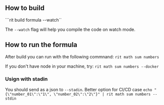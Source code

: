 ## How to build

```rit build formula --watch``

The `--watch` flag will help you compile the code on watch mode.

## How to run the formula

After build you can run with the following commnand:
```rit math sum numbers```

If you don't have node in your machine, try:
```rit math sum numbers --docker```

### Usign with stadin

You should send as a json to `--stadin`. Better option for CI/CD case
`echo "{\"number_01\":\"1\", \"number_02\":\"2\"}" | rit math sum numbers --stdin`